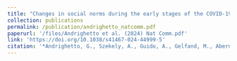 ```yaml
---
title: "Changes in social norms during the early stages of the COVID-19 pandemic across 43 countries"
collection: publications
permalink: /publication/andrighetto_natcomm.pdf
paperurl: '/files/Andrighetto et al. (2024) Nat Comm.pdf'
link: 'https://doi.org/10.1038/s41467-024-44999-5'
citation: '*Andrighetto, G., Szekely, A., Guido, A., Gelfand, M., Abernathy, J., Arikan, G., Aycan, Z., Bankar, S., Blumen, S., … <u>Imada, H.</u>, … Eriksson, K. (2024) Changes in social norms during the early stages of the COVID-19 pandemic across 43 countries. <em>Nature Communications</em>, 15(1). https://doi.org/10.1038/s41467-024-44999-5'
---
```

